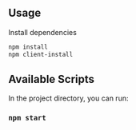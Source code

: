 

## Usage

Install dependencies

```bash
npm install
npm client-install
```

## Available Scripts

In the project directory, you can run:

### `npm start`





